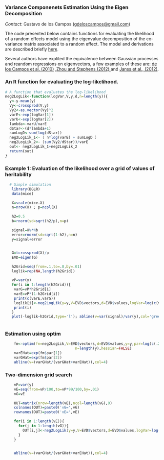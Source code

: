 ### Variance Componenets Estimation Using the Eigen Decomposition
*Contact*: Gustavo de los Campos (gdeloscampos@gmail.com)


The code presented below contains functions for evaluating the likelihood of a random effects model using the eigenvalue decomposition of the co-variance matrix associated to a random effect. The model and derivations are described briefly [here](https://github.com/gdlc/h2-ML-Estimation-with-Eigenvectors/blob/master/simple_neg2loglik.pdf). 

Several authors have explited the equivalence between Gaussian processes and reandom regressions on eigenvectors, a few examples of these are: [de los Campos et al. (2010)](http://www.ncbi.nlm.nih.gov/pubmed/20943010) ,[Zhou and Stephens (2012) ](http://www.ncbi.nlm.nih.gov/pubmed/22706312?dopt=Abstract&holding=npg) and  [Janss et al., (2012)](http://www.genetics.org/content/192/2/693.full.pdf). 


### An R function for evaluating the log-likelihood.
```R
# A function that evaluates the log-likelihood
neg2LogLik<-function(logVar,V,y,d,n=length(y)){
  y<-y-mean(y)
  Vy<-crossprod(V,y)
  Vy2<-as.vector(Vy)^2
  varE<-exp(logVar[1])
  varU<-exp(logVar[2])
  lambda<-varU/varE
  dStar<-(d*lambda+1)
  sumLogD<-sum(log(dStar))
  neg2LogLik_1<- ( n*log(varE) + sumLogD )
  neg2LogLik_2<- (sum(Vy2/dStar))/varE
  out<- neg2LogLik_1+neg2LogLik_2
  return(out)
}

```

### Example 1: Evaluation of the likelihood over a grid of values of heritability
```R
  # Simple simulation
   library(BGLR)
   data(mice)
   
   X=scale(mice.X)
   n=nrow(X) ; p=ncol(X)
   
   h2=0.5
   b=rnorm(sd=sqrt(h2/p),n=p)
   
   signal=X%*%b
   error=rnorm(sd=sqrt(1-h2),n=n)
   y=signal+error
  
   
   G=tcrossprod(X)/p
   EVD=eigen(G)
  
   h2Grid=seq(from=.1,to=.8,by=.01)
   loglik=rep(NA,length(h2Grid))
   
   vP=var(y)
   for(i in 1:length(h2Grid)){
    varG=vP*h2Grid[i]
    varE=vP*(1-h2Grid[i])
    print(c(varE,varG))
    loglik[i]<-neg2LogLik(y=y,V=EVD$vectors,d=EVD$values,logVar=log(c(varE,varG)))
    print(i)
   }
   plot(-loglik~h2Grid,type='l'); abline(v=var(signal)/var(y),col='green')
  
```
### Estimation using optim

```R
    fm<-optim(fn=neg2LogLik,V=EVD$vectors,d=EVD$values,y=y,par=log(c(.2,.8)),
                                n=length(y),hessian=FALSE) 
    varEHat=exp(fm$par[1])
    varGHat=exp(fm$par[2])
    abline(v=(varGHat/(varGHat+varEHat)),col=4)
```

### Two-dimension grid search

```R
    vP=var(y)
    vE=seq(from=vP/100,to=vP*99/100,by=.01)
    vG=vE
    
    OUT=matrix(nrow=length(vE),ncol=length(vG),0)
    colnames(OUT)=paste0('vG=',vG)
    rownames(OUT)=paste0('vE=',vE)
    
    for(i in 1:length(vE)){
      for(j in 1:length(vG)){
        OUT[i,j]<-neg2LogLik(y=y,V=EVD$vectors,d=EVD$values,logVar=log(c(varE[i],varG[j])))
      }
    }
    
    
    abline(v=(varGHat/(varGHat+varEHat)),col=4)
```
